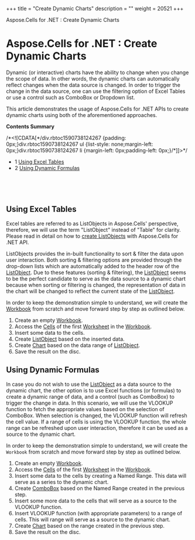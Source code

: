 +++
title = "Create Dynamic Charts" 
description = "" 
weight = 20521 
+++

Aspose.Cells for .NET : Create Dynamic Charts  

# Aspose.Cells for .NET : Create Dynamic Charts


Dynamic (or interactive) charts have the ability to change when you change the scope of data. In other words, the dynamic charts can automatically reflect changes when the data source is changed. In order to trigger the change in the data source, one can use the filtering option of Excel Tables or use a control such as ComboBox or Dropdown list.

This article demonstrates the usage of Aspose.Cells for .NET APIs to create dynamic charts using both of the aforementioned approaches.

**Contents Summary**

/\*<!\[CDATA\[\*/div.rbtoc1590738124267 {padding: 0px;}div.rbtoc1590738124267 ul {list-style: none;margin-left: 0px;}div.rbtoc1590738124267 li {margin-left: 0px;padding-left: 0px;}/\*\]\]>\*/

*   1 [Using Excel Tables](#CreateDynamicCharts-UsingExcelTables)
*   2 [Using Dynamic Formulas](#CreateDynamicCharts-UsingDynamicFormulas)

 

 

## Using Excel Tables

Excel tables are referred to as ListObjects in Aspose.Cells' perspective, therefore, we will use the term "ListObject" instead of "Table" for clarity. Please read in detail on how to [create ListObjects](http://www.aspose.com/docs/display/cellsnet/Creating+a+List+Object) with Aspose.Cells for .NET API.

ListObjects provides the in-built functionality to sort & filter the data upon user interaction. Both sorting & filtering options are provided through the drop-down lists which are automatically added to the header row of the [ListObject](https://apireference.aspose.com/net/cells/aspose.cells.tables/listobject). Due to these features (sorting & filtering), the [ListObject](https://apireference.aspose.com/net/cells/aspose.cells.tables/listobject) seems to be the perfect candidate to serve as the data source to a dynamic chart because when sorting or filtering is changed, the representation of data in the chart will be changed to reflect the current state of the [ListObject](https://apireference.aspose.com/net/cells/aspose.cells.tables/listobject).

In order to keep the demonstration simple to understand, we will create the [Workbook](https://apireference.aspose.com/net/cells/aspose.cells/workbook) from scratch and move forward step by step as outlined below.

1.  Create an empty [Workbook](https://apireference.aspose.com/net/cells/aspose.cells/workbook).
2.  Access the [Cells](https://apireference.aspose.com/net/cells/aspose.cells/cells) of the first [Worksheet](https://apireference.aspose.com/net/cells/aspose.cells/worksheet) in the [Workbook](https://apireference.aspose.com/net/cells/aspose.cells/workbook).
3.  Insert some data to the cells.
4.  Create [ListObject](https://apireference.aspose.com/net/cells/aspose.cells.tables/listobject) based on the inserted data.
5.  Create [Chart](https://apireference.aspose.com/net/cells/aspose.cells.charts/chart) based on the data range of [ListObject](https://apireference.aspose.com/net/cells/aspose.cells.tables/listobject).
6.  Save the result on the disc.

## Using Dynamic Formulas

In case you do not wish to use the [ListObject](https://apireference.aspose.com/net/cells/aspose.cells.tables/listobject) as a data source to the dynamic chart, the other option is to use Excel functions (or formulas) to create a dynamic range of data, and a control (such as ComboBox) to trigger the change in data. In this scenario, we will use the VLOOKUP function to fetch the appropriate values based on the selection of ComboBox. When selection is changed, the VLOOKUP function will refresh the cell value. If a range of cells is using the VLOOKUP function, the whole range can be refreshed upon user interaction, therefore it can be used as a source to the dynamic chart.

In order to keep the demonstration simple to understand, we will create the `Workbook` from scratch and move forward step by step as outlined below.

1.  Create an empty [Workbook](https://apireference.aspose.com/net/cells/aspose.cells/workbook).
2.  Access the [Cells](https://apireference.aspose.com/net/cells/aspose.cells/cells) of the first [Worksheet](https://apireference.aspose.com/net/cells/aspose.cells/worksheet) in the [Workbook](https://apireference.aspose.com/net/cells/aspose.cells/workbook).
3.  Insert some data to the cells by creating a Named Range. This data will serve as a series to the dynamic chart.
4.  Create [ComboBox](https://apireference.aspose.com/net/cells/aspose.cells.drawing/combobox) based on the Named Range created in the previous step.
5.  Insert some more data to the cells that will serve as a source to the VLOOKUP function.
6.  Insert VLOOKUP function (with appropriate parameters) to a range of cells. This will range will serve as a source to the dynamic chart.
7.  Create [Chart](https://apireference.aspose.com/net/cells/aspose.cells.charts/chart) based on the range created in the previous step.
8.  Save the result on the disc.

